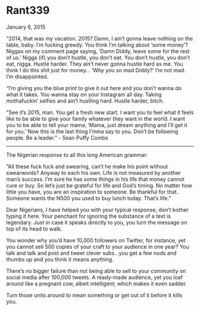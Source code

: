 # Rant339


January 6, 2015

“2014, that was my vacation. 2015? Damn, I ain’t gonna leave nothing on the table, baby. I’m fucking greedy. You think I’m talking about ‘some money’? Niggas on my comment page saying, ‘Damn Diddy, leave some for the rest of us.’ Nigga (if) you don’t hustle, you don’t eat. You don’t hustle, you don’t eat, nigga. Hustle harder. They ain’t never gonna hustle hard as me. You think I do this shit just for money… ‘Why you so mad Diddy?’ I’m not mad. I’m disappointed.

“I’m giving you the blue print to give it out here and you don’t wanna do what it takes. You wanna stay on your Instagram all day. Taking mothafuckin’ selfies and ain’t hustling hard. Hustle harder, bitch. 

"See it’s 2015, man. You get a fresh new start. I want you to feel what it feels like to be able to give your family whatever they want in the world. I want you to be able to tell your mama, ‘Mama, just dream anything and I’ll get it for you.’ Now this is the last thing I’mma say to you. Don’t be following people. Be a leader.”  - Sean Puffy Combs
***

The Nigerian response to all this long American grammar:

“All these fuck fuck and swearing, can’t he make his point without swearwords? Anyway to each his own. Life is not measured by another man’s success. I’m sure he has some things in his life that money cannot cure or buy. So let’s just be grateful for life and God’s timing. No matter how little you have, you are an inspiration to someone. Be thankful for that. Someone wants the N500 you used to buy lunch today. That’s life.”

Dear Nigerians, I have helped you with your typical response, don’t bother typing it here. Your penchant for ignoring the substance of a text is legendary. Just in case it speaks directly to you, you turn the message on top of its head to walk.

You wonder why you’d have 10,000 followers on Twitter, for instance, yet you cannot sell 500 copies of your craft to your audience in one year? You talk and talk and post and tweet clever subs…you get a few nods and thumbs up and you think it means anything.

There’s no bigger failure than not being able to sell to your community on social media after 100,000 tweets. A ready-made audience, yet you loaf around like a pregnant cow, albeit intelligent; which makes it even sadder.

Turn those units around to mean something or get out of it before it kills you.